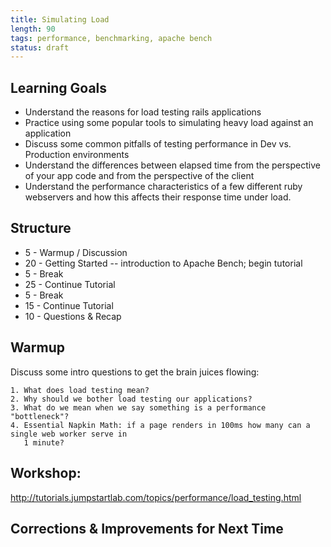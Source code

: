 ```yaml
---
title: Simulating Load
length: 90
tags: performance, benchmarking, apache bench
status: draft
---
```


## Learning Goals

* Understand the reasons for load testing rails applications
* Practice using some popular tools to simulating heavy load against an
  application
* Discuss some common pitfalls of testing performance in Dev vs.
  Production environments
* Understand the differences between elapsed time from the perspective
  of your app code and from the perspective of the client
* Understand the performance characteristics of a few different ruby
  webservers and how this affects their response time under load.

## Structure

* 5 - Warmup / Discussion
* 20 - Getting Started -- introduction to Apache Bench; begin tutorial
* 5 - Break
* 25 - Continue Tutorial
* 5 - Break
* 15 - Continue Tutorial
* 10 - Questions & Recap

## Warmup

Discuss some intro questions to get the brain juices flowing:

```
1. What does load testing mean?
2. Why should we bother load testing our applications?
3. What do we mean when we say something is a performance "bottleneck"?
4. Essential Napkin Math: if a page renders in 100ms how many can a single web worker serve in
   1 minute?
```

## Workshop:

http://tutorials.jumpstartlab.com/topics/performance/load_testing.html

## Corrections & Improvements for Next Time

